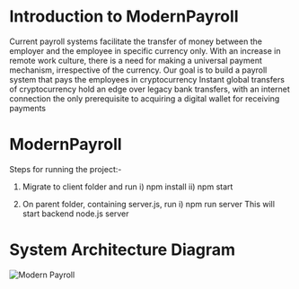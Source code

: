 # Introduction to ModernPayroll

Current payroll systems facilitate the transfer of money between the employer and the employee in specific currency only. 
With an increase in remote work culture, there is a need for making a universal payment mechanism, irrespective of the currency. 
Our goal is to build a payroll system that pays the employees in cryptocurrency 
Instant global transfers of cryptocurrency hold an edge over legacy bank transfers, with an internet connection the only prerequisite to acquiring a digital wallet for receiving payments



# ModernPayroll

Steps for running the project:-

1) Migrate to client folder and run
		i) npm install
		ii) npm start
	
2) On parent folder, containing server.js, run 
		 i) npm run server
This will start backend node.js server		

# System Architecture Diagram 
![Modern Payroll]()
